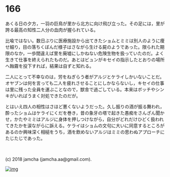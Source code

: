 # 166

あくる日の夕方，一羽の巨鳥が里から北方に向け飛び立った。その足には，里が誇る最高の知性二人分の血肉が握られている。  

比喩ではない。数日ぶりに医療施設から出てきたショムとミミは別人のように痩せ細り，目の落ちくぼんだ様子はさながら生ける屍のようであった。限られた期限のなか，一歩間違えば里を廃墟にしかねない危険生物を扱っていたのだ。よく生きて仕事を終えられたものだ。あとはビュンがキセイの指示したとおりの場所へ蝕霧を投下すれば，結果は自ずと知れる。  

二人にとって不幸なのは，労をねぎらう者がアルジとケライしかいないことだ。オヤブンは何を言っても二人を疲れさせることにしかならないし，キセイの仕事は里に残った全員を運ぶことなので，獣舎で過ごしている。本来はボッチやシンキがいればうまく対処できたのだが。  

とはいえ四人の相性はさほど悪くないようだった。久し振りの酒が振る舞われ，酔ったショムはケライにくだを巻き，昔の象牙の塔で起きた愚痴をさんざん聞かせ，かたやミミはアルジに身体を押しつけながら，自分がどれだけひどく扱われてきたかを涙ながらに訴える。ケライはショムの文句に大いに同意するところがあるのか興味深く相槌をうち，酒を飲めないアルジはミミの思わぬアプローチにたじたじであった。  

<br>  
<br>  
(c) 2018 jamcha (jamcha.aa@gmail.com).  

[![img](http://i.creativecommons.org/l/by-nc-sa/4.0/88x31.png)](http://creativecommons.org/licenses/by-nc-sa/4.0/deed)
